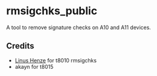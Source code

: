# rmsigchks_public
A tool to remove signature checks on A10 and A11 devices.
## Credits
* [Linus Henze](httpsa;//github.com/LinusHenze) for t8010 rmsigchks
* akayn for t8015 
